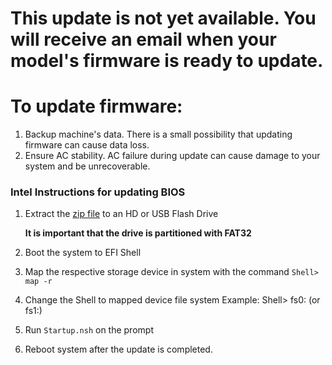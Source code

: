 # This update is not yet available. You will receive an email when your model's firmware is ready to update.

# To update firmware:

1. Backup machine's data. There is a small possibility that updating firmware can cause data loss.
2. Ensure AC stability. AC failure during update can cause damage to your system and be unrecoverable.

### Intel Instructions for updating BIOS
   
   1.  Extract the [zip file](https://github.com/system76/firmware-desktop/blob/master/jacv6/S1200SPO_BIOS_R03010026_.zip) to an HD or USB Flash Drive

         **It is important that the drive is partitioned with FAT32**
  
   2.  Boot the system to EFI Shell
   3.  Map the respective storage device in system with the command
          `Shell> map -r`
   4.  Change the Shell to mapped device file system
          Example: Shell> fs0: (or fs1:)
   5.  Run `Startup.nsh` on the prompt
   6.  Reboot system after the update is completed.
